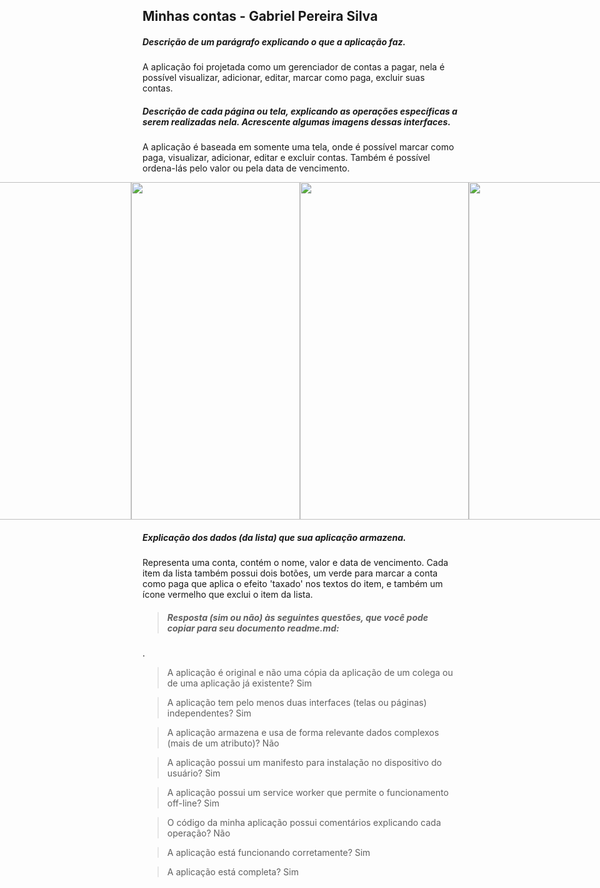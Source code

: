 ## Minhas contas - Gabriel Pereira Silva
##### Descrição de um parágrafo explicando o que a aplicação faz.
A aplicação foi projetada como um gerenciador de contas a pagar, nela é possível visualizar, adicionar, editar, marcar como paga, excluir suas contas.

#####  Descrição de cada página ou tela, explicando as operações específicas a serem realizadas nela. Acrescente algumas imagens dessas interfaces.

A aplicação é baseada em somente uma tela, onde é possível marcar como paga, visualizar, adicionar, editar e excluir contas. Também é possível ordena-lás pelo valor ou pela data de vencimento.

<div style="width: 100%; display: flex; align-items: center; justify-content: center;">  
<img src="https://raw.githubusercontent.com/gabeps2/Projeto-1---Aplica-o-web-progressiva/master/preview/minhas-contas%20(1).jpg" width="270" height="540">
<img src="https://raw.githubusercontent.com/gabeps2/Projeto-1---Aplica-o-web-progressiva/master/preview/minhas-contas%20(2).jpg" width="270" height="540">
<img src="https://raw.githubusercontent.com/gabeps2/Projeto-1---Aplica-o-web-progressiva/master/preview/minhas-contas%20(3).jpg" width="270" height="540">
<img src="https://raw.githubusercontent.com/gabeps2/Projeto-1---Aplica-o-web-progressiva/master/preview/minhas-contas%20(4).jpg" width="270" height="540">
</div>  

##### Explicação dos dados (da lista) que sua aplicação armazena.
Representa uma conta, contém o nome, valor e data de vencimento. Cada item da lista também possui dois botões, um verde para marcar a conta como paga que aplica o efeito 'taxado' nos textos do item, e também um ícone vermelho que exclui o item da lista.

> ##### Resposta (sim ou não) às seguintes questões, que você pode copiar para seu documento readme.md:
.
>A aplicação é original e não uma cópia da aplicação de um colega ou de uma aplicação já existente?
Sim

>A aplicação tem pelo menos duas interfaces (telas ou páginas) independentes?
Sim

>A aplicação armazena e usa de forma relevante dados complexos (mais de um atributo)?
Não

>A aplicação possui um manifesto para instalação no dispositivo do usuário?
Sim

>A aplicação possui um service worker que permite o funcionamento off-line?
Sim

>O código da minha aplicação possui comentários explicando cada operação?
Não

>A aplicação está funcionando corretamente?
Sim

> A aplicação está completa?
Sim
